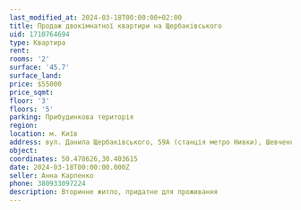 ```yaml
---
last_modified_at: 2024-03-18T00:00:00+02:00
title: Продаж двокімнатної квартири на Щербаківського
uid: 1710764694
type: Квартира
rent:
rooms: '2'
surface: '45.7'
surface_land:
price: $55000
price_sqmt:
floor: '3'
floors: '5'
parking: Прибудинкова територія
region:
location: м. Київ
address: вул. Данила Щербаківського, 59А (станція метро Нивки), Шевченківський район
object:
coordinates: 50.478626,30.403615
date: 2024-03-18T00:00:00.000Z
seller: Анна Карпенко
phone: 380933097224
description: Вторинне житло, придатне для проживання
---
```

